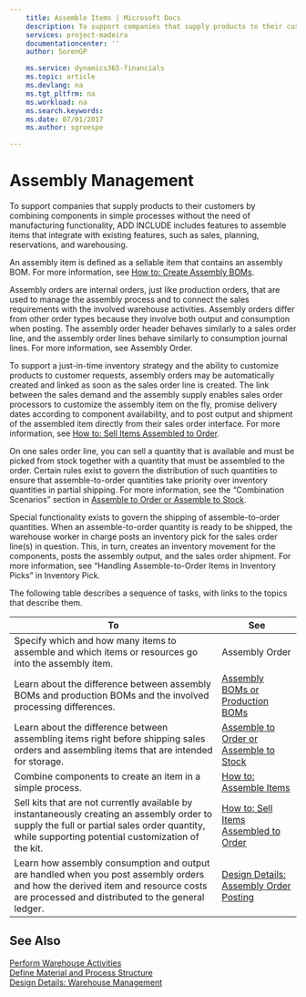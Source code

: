```yaml
---
    title: Assemble Items | Microsoft Docs
    description: To support companies that supply products to their customers by combining components in simple processes without the need of manufacturing functionality, ADD INCLUDE<!--[!INCLUDE[navnowlong](../../includes/navnowlong_md.md)]--> includes features to assemble items that integrate with existing features, such as sales, planning, reservations, and warehousing.
    services: project-madeira
    documentationcenter: ''
    author: SorenGP

    ms.service: dynamics365-financials
    ms.topic: article
    ms.devlang: na
    ms.tgt_pltfrm: na
    ms.workload: na
    ms.search.keywords:
    ms.date: 07/01/2017
    ms.author: sgroespe

---
```

# Assembly Management
To support companies that supply products to their customers by combining components in simple processes without the need of manufacturing functionality, ADD INCLUDE<!--[!INCLUDE[navnowlong](../../includes/navnowlong_md.md)]--> includes features to assemble items that integrate with existing features, such as sales, planning, reservations, and warehousing.  

 An assembly item is defined as a sellable item that contains an assembly BOM. For more information, see [How to: Create Assembly BOMs](assemble-to-order-or-assemble-to-stock.md).  

 Assembly orders are internal orders, just like production orders, that are used to manage the assembly process and to connect the sales requirements with the involved warehouse activities. Assembly orders differ from other order types because they involve both output and consumption when posting. The assembly order header behaves similarly to a sales order line, and the assembly order lines behave similarly to consumption journal lines. For more information, see Assembly Order.  

 To support a just-in-time inventory strategy and the ability to customize products to customer requests, assembly orders may be automatically created and linked as soon as the sales order line is created. The link between the sales demand and the assembly supply enables sales order processors to customize the assembly item on the fly, promise delivery dates according to component availability, and to post output and shipment of the assembled item directly from their sales order interface. For more information, see [How to: Sell Items Assembled to Order](how-to-sell-items-assembled-to-order.md).  

 On one sales order line, you can sell a quantity that is available and must be picked from stock together with a quantity that must be assembled to the order. Certain rules exist to govern the distribution of such quantities to ensure that assemble-to-order quantities take priority over inventory quantities in partial shipping. For more information, see the “Combination Scenarios” section in [Assemble to Order or Assemble to Stock](assemble-to-order-or-assemble-to-stock.md).  

 Special functionality exists to govern the shipping of assemble-to-order quantities. When an assemble-to-order quantity is ready to be shipped, the warehouse worker in charge posts an inventory pick for the sales order line(s) in question. This, in turn, creates an inventory movement for the components, posts the assembly output, and the sales order shipment. For more information, see “Handling Assemble-to-Order Items in Inventory Picks” in Inventory Pick.  

 The following table describes a sequence of tasks, with links to the topics that describe them.   

|**To**|**See**|  
|------------|-------------|  
|Specify which and how many items to assemble and which items or resources go into the assembly item.|Assembly Order|  
|Learn about the difference between assembly BOMs and production BOMs and the involved processing differences.|[Assembly BOMs or Production BOMs](assembly-boms-or-production-boms.md)|  
|Learn about the difference between assembling items right before shipping sales orders and assembling items that are intended for storage.|[Assemble to Order or Assemble to Stock](assemble-to-order-or-assemble-to-stock.md)|  
|Combine components to create an item in a simple process.|[How to: Assemble Items](how-to-assemble-items.md)|  
|Sell kits that are not currently available by instantaneously creating an assembly order to supply the full or partial sales order quantity, while supporting potential customization of the kit.|[How to: Sell Items Assembled to Order](how-to-sell-items-assembled-to-order.md)|  
|Learn how assembly consumption and output are handled when you post assembly orders and how the derived item and resource costs are processed and distributed to the general ledger.|[Design Details: Assembly Order Posting](design-details-assembly-order-posting.md)|  

## See Also  
 [Perform Warehouse Activities](perform-warehouse-activities.md)   
 [Define Material and Process Structure](define-material-and-process-structure.md)   
 [Design Details: Warehouse Management](design-details-warehouse-management.md)
